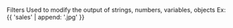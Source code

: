 Filters
	Used to modify the output of strings, numbers, variables, objects
	Ex:
		{{ 'sales' | append: '.jpg' }} <!-- Output: sales.jpg -->

	